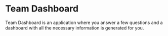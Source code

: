 # Team Dashboard

Team Dashboard is an application where you answer a few questions and a dashboard with all the necessary information is generated for you.
